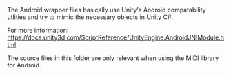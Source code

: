 The Android wrapper files basically use Unity's Android compatability utlities and try to mimic the necessary objects in Unity C#.

For more information:
https://docs.unity3d.com/ScriptReference/UnityEngine.AndroidJNIModule.html

The source files in this folder are only relevant when using the MIDI library for Android.